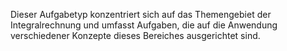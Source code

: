 Dieser Aufgabetyp konzentriert sich auf das Themengebiet der Integralrechnung und umfasst Aufgaben, die auf die Anwendung verschiedener Konzepte dieses Bereiches ausgerichtet sind.
